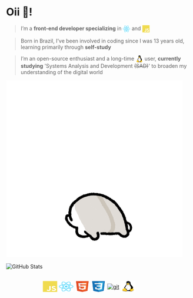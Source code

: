 <h1>Oii 👋! </h1>


> I’m a **front-end developer specializing** in <a href="#" title="React.js"><img align="center" alt="React" height="20" src="https://raw.githubusercontent.com/devicons/devicon/master/icons/react/react-original.svg"></a>
 and <a href="#" title="Java Script"> <img align="center" alt="Js" height="20" src="https://raw.githubusercontent.com/devicons/devicon/master/icons/javascript/javascript-plain.svg"></a>

> Born in Brazil, I’ve been involved in coding since I was 13 years old, learning primarily through **self-study**

> I’m an open-source enthusiast and a long-time <a href="#" title="Linux"><img align="center" alt="linux" height="20" src="https://raw.githubusercontent.com/devicons/devicon/master/icons/linux/linux-original.svg"></a> user, **currently studying** 'Systems Analysis and Development ~~(SAD)~~' to broaden my understanding of the digital world




<div> <img src="./image.gif" alt=".gif"> </div>



<img 
      align="left" 
      alt="GitHub Stats" 
      height="130" 
      src="https://github-readme-stats.vercel.app/api/top-langs/?username=typ17&theme=dark&layout=compact&custom_title=Stats:&langs_count=5" 
  />



<br> <br>
<div style="display: inline_block;">
  <a href="#" title="Java Script"> <img align="center" alt="Js" height="30" width="40" src="https://raw.githubusercontent.com/devicons/devicon/master/icons/javascript/javascript-plain.svg"></a>
  <a href="#" title="React.js"> <img align="center" alt="React" height="30" width="40" src="https://raw.githubusercontent.com/devicons/devicon/master/icons/react/react-original.svg"></a>
  <a href="#" title="HTML"> <img align="center" alt="HTML" height="30" width="40" src="https://raw.githubusercontent.com/devicons/devicon/master/icons/html5/html5-original.svg"></a>
  <a href="#" title="CSS"> <img align="center" alt="CSS" height="30" width="40" src="https://raw.githubusercontent.com/devicons/devicon/master/icons/css3/css3-original.svg"></a>
  <a href="#" title="Git"> <img align="center" alt="git" height="30" width="40" src="https://cdn.jsdelivr.net/gh/devicons/devicon@latest/icons/git/git-original.svg"></a>
  <a href="#" title="Linux"> <img align="center" alt="linux" height="30" width="40" src="https://raw.githubusercontent.com/devicons/devicon/master/icons/linux/linux-original.svg"></a>
</div>
